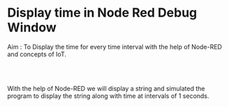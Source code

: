 # Display time in Node Red Debug Window


Aim : To Display the time for every time interval with the help of Node-RED and concepts of IoT.


<br><br>


With the help of Node-RED we will display a string and simulated the program to display the string along with time at intervals of 1 seconds.